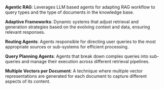 **Agentic RAG**: Leverages LLM based agents for adapting RAG workflow to query types and the type of documents in the knowledge base.

**Adaptive Frameworks**: Dynamic systems that adjust retrieval and generation strategies based on the evolving context and data, ensuring relevant responses.

**Routing Agents**: Agents responsible for directing user queries to the most appropriate sources or sub-systems for efficient processing.

**Query Planning Agents**: Agents that break down complex queries into sub-queries and manage their execution across different retrieval pipelines.

**Multiple Vectors per Document**: A technique where multiple vector representations are generated for each document to capture different aspects of its content.